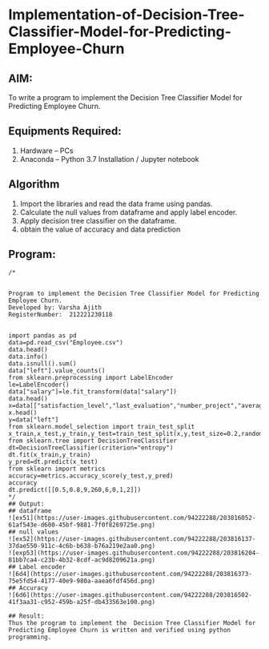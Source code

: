 # Implementation-of-Decision-Tree-Classifier-Model-for-Predicting-Employee-Churn

## AIM:
To write a program to implement the Decision Tree Classifier Model for Predicting Employee Churn.

## Equipments Required:
1. Hardware – PCs
2. Anaconda – Python 3.7 Installation / Jupyter notebook

## Algorithm
1. Import the libraries and read the data frame using pandas.
2. Calculate the null values from dataframe and apply label encoder.
3. Apply decision tree classifier on the dataframe.
4. obtain the value of accuracy and data prediction
## Program:
```
/*


Program to implement the Decision Tree Classifier Model for Predicting Employee Churn.
Developed by: Varsha Ajith
RegisterNumber:  212221230118


import pandas as pd
data=pd.read_csv("Employee.csv")
data.head()
data.info()
data.isnull().sum()
data["left"].value_counts()
from sklearn.preprocessing import LabelEncoder
le=LabelEncoder()
data["salary"]=le.fit_transform(data["salary"])
data.head()
x=data[["satisfaction_level","last_evaluation","number_project","average_montly_hours","time_spend_company","Work_accident","promotion_last_5years","salary"]]
x.head()
y=data["left"]
from sklearn.model_selection import train_test_split
x_train,x_test,y_train,y_test=train_test_split(x,y,test_size=0.2,random_state=100)
from sklearn.tree import DecisionTreeClassifier
dt=DecisionTreeClassifier(criterion="entropy")
dt.fit(x_train,y_train)
y_pred=dt.predict(x_test)
from sklearn import metrics
accuracy=metrics.accuracy_score(y_test,y_pred)
accuracy
dt.predict([[0.5,0.8,9,260,6,0,1,2]])
*/
## Output:
## dataframe
![ex51](https://user-images.githubusercontent.com/94222288/203816052-61af543e-d600-45bf-9881-7f0f8269725e.png)
## null values
![ex52](https://user-images.githubusercontent.com/94222288/203816137-37dae550-911c-4c6b-b638-b76a219e2aa0.png)
![exp53](https://user-images.githubusercontent.com/94222288/203816204-81bb7ca4-c23b-4b32-8cdf-ac9d8209621a.png)
## Label encoder
![6d4](https://user-images.githubusercontent.com/94222288/203816373-75e5fd54-4177-40e9-980a-aaea6fdf456d.png)
## Accuracy
![6d6](https://user-images.githubusercontent.com/94222288/203816502-41f3aa31-c952-459b-a25f-db433563e100.png)

## Result:
Thus the program to implement the  Decision Tree Classifier Model for Predicting Employee Churn is written and verified using python programming.
